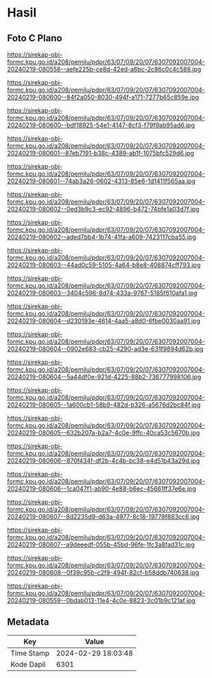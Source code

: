 # Hasil

## Foto C Plano

https://sirekap-obj-formc.kpu.go.id/a208/pemilu/pdpr/63/07/09/20/07/6307092007004-20240219-080558--aefe225b-ce8d-42ed-a6bc-2c86c0c4c588.jpg

https://sirekap-obj-formc.kpu.go.id/a208/pemilu/pdpr/63/07/09/20/07/6307092007004-20240219-080600--84f2a050-8030-494f-a171-7277b65c859e.jpg

https://sirekap-obj-formc.kpu.go.id/a208/pemilu/pdpr/63/07/09/20/07/6307092007004-20240219-080600--bdf18925-54e1-4147-8cf3-f79f9ab95ad6.jpg

https://sirekap-obj-formc.kpu.go.id/a208/pemilu/pdpr/63/07/09/20/07/6307092007004-20240219-080601--87eb7191-b38c-4389-ab1f-1075bfc529d6.jpg

https://sirekap-obj-formc.kpu.go.id/a208/pemilu/pdpr/63/07/09/20/07/6307092007004-20240219-080601--74ab3a26-0602-4313-85e6-1d1411f565aa.jpg

https://sirekap-obj-formc.kpu.go.id/a208/pemilu/pdpr/63/07/09/20/07/6307092007004-20240219-080602--0ed3b9c3-ec92-4896-b472-74bfe1a03d7f.jpg

https://sirekap-obj-formc.kpu.go.id/a208/pemilu/pdpr/63/07/09/20/07/6307092007004-20240219-080602--aded7bb4-1b74-41fa-a609-7423117cba55.jpg

https://sirekap-obj-formc.kpu.go.id/a208/pemilu/pdpr/63/07/09/20/07/6307092007004-20240219-080603--44ad0c59-5105-4a64-b8e8-408874cff793.jpg

https://sirekap-obj-formc.kpu.go.id/a208/pemilu/pdpr/63/07/09/20/07/6307092007004-20240219-080603--3404c596-8d74-433a-9767-5185f610afa1.jpg

https://sirekap-obj-formc.kpu.go.id/a208/pemilu/pdpr/63/07/09/20/07/6307092007004-20240219-080604--d230193e-4614-4aa5-a8d0-6fbe0030aa91.jpg

https://sirekap-obj-formc.kpu.go.id/a208/pemilu/pdpr/63/07/09/20/07/6307092007004-20240219-080604--0902e683-cb25-4290-ad3e-631f9894d62b.jpg

https://sirekap-obj-formc.kpu.go.id/a208/pemilu/pdpr/63/07/09/20/07/6307092007004-20240219-080604--5a44df0e-921d-4225-88b2-736777998106.jpg

https://sirekap-obj-formc.kpu.go.id/a208/pemilu/pdpr/63/07/09/20/07/6307092007004-20240219-080605--1a600cb1-58b9-482d-b326-a5676d2bc84f.jpg

https://sirekap-obj-formc.kpu.go.id/a208/pemilu/pdpr/63/07/09/20/07/6307092007004-20240219-080605--632b207a-b2a7-4c0e-9ffc-40ca53c5670b.jpg

https://sirekap-obj-formc.kpu.go.id/a208/pemilu/pdpr/63/07/09/20/07/6307092007004-20240219-080606--870f434f-df2b-4c4b-bc38-e4d51b43a29d.jpg

https://sirekap-obj-formc.kpu.go.id/a208/pemilu/pdpr/63/07/09/20/07/6307092007004-20240219-080606--1ca047f1-ab90-4e88-b6ec-45661ff37e6e.jpg

https://sirekap-obj-formc.kpu.go.id/a208/pemilu/pdpr/63/07/09/20/07/6307092007004-20240219-080607--8d2235d9-d63a-4977-8c18-19778f883cc6.jpg

https://sirekap-obj-formc.kpu.go.id/a208/pemilu/pdpr/63/07/09/20/07/6307092007004-20240219-080607--a9deeedf-055b-45bd-96fe-1fc3a8fad31c.jpg

https://sirekap-obj-formc.kpu.go.id/a208/pemilu/pdpr/63/07/09/20/07/6307092007004-20240219-080608--0f39c95b-c2f9-494f-82cf-b58ddb740638.jpg

https://sirekap-obj-formc.kpu.go.id/a208/pemilu/pdpr/63/07/09/20/07/6307092007004-20240219-080559--0bdab013-11e4-4c0e-8823-3c01b9c121af.jpg


## Metadata

| Key        | Value               |
| ---------- | ------------------- |
| Time Stamp | 2024-02-29 18:03:48 |
| Kode Dapil | 6301                |



